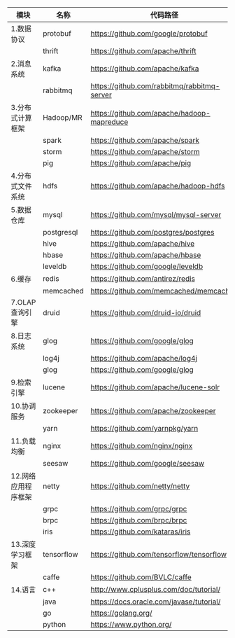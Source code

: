
|模块|名称|代码路径|
|----|----|----|
|1.数据协议|protobuf|https://github.com/google/protobuf|
||thrift|https://github.com/apache/thrift|
|2.消息系统|kafka|https://github.com/apache/kafka|
||rabbitmq|https://github.com/rabbitmq/rabbitmq-server|
|3.分布式计算框架|Hadoop/MR|https://github.com/apache/hadoop-mapreduce|
||spark|https://github.com/apache/spark|
||storm|https://github.com/apache/storm|
||pig|https://github.com/apache/pig|
|4.分布式文件系统|hdfs|https://github.com/apache/hadoop-hdfs|
|5.数据仓库|mysql|https://github.com/mysql/mysql-server|
||postgresql|https://github.com/postgres/postgres|
||hive|https://github.com/apache/hive|
||hbase|https://github.com/apache/hbase|
||leveldb|https://github.com/google/leveldb|
|6.缓存|redis|https://github.com/antirez/redis|
||memcached|https://github.com/memcached/memcached|
|7.OLAP查询引擎|druid|https://github.com/druid-io/druid|
|8.日志系统|glog|https://github.com/google/glog|
||log4j|https://github.com/apache/log4j|
||glog|https://github.com/google/glog|
|9.检索引擎|lucene|https://github.com/apache/lucene-solr|
|10.协调服务|zookeeper|https://github.com/apache/zookeeper|
||yarn|https://github.com/yarnpkg/yarn|
|11.负载均衡|nginx|https://github.com/nginx/nginx|
||seesaw|https://github.com/google/seesaw|
|12.网络应用程序框架|netty|https://github.com/netty/netty|
||grpc|https://github.com/grpc/grpc|
||brpc|https://github.com/brpc/brpc|
||iris|https://github.com/kataras/iris|
|13.深度学习框架|tensorflow|https://github.com/tensorflow/tensorflow|
||caffe|https://github.com/BVLC/caffe|
|14.语言|c++|http://www.cplusplus.com/doc/tutorial/|
||java|https://docs.oracle.com/javase/tutorial/|
||go|https://golang.org/|
||python|https://www.python.org/|

